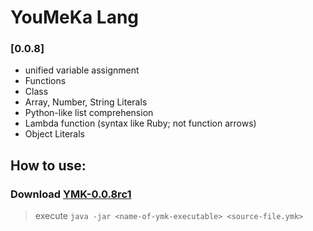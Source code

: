 # YouMeKa Lang
### [0.0.8]
* unified variable assignment
* Functions
* Class
* Array, Number, String Literals
* Python-like list comprehension
* Lambda function (syntax like Ruby; not function arrows)
* Object Literals

## How to use:
### Download [YMK-0.0.8rc1](https://github.com/mczvc-biomew/YouMeKaLang/releases/download/0.0.8rc1/YMK-0.0.8rc1.jar)

> execute
> ``java -jar <name-of-ymk-executable> <source-file.ymk>``